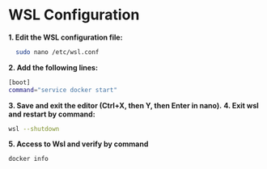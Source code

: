 # WSL Configuration
**1. Edit the WSL configuration file:**
```bash
  sudo nano /etc/wsl.conf
```
**2. Add the following lines:**
```bash
[boot]
command="service docker start"
```
**3. Save and exit the editor (Ctrl+X, then Y, then Enter in nano).**
**4. Exit wsl and restart by command:**
```bash
wsl --shutdown
```
**5. Access to Wsl and verify by command**
```bash
docker info
```
